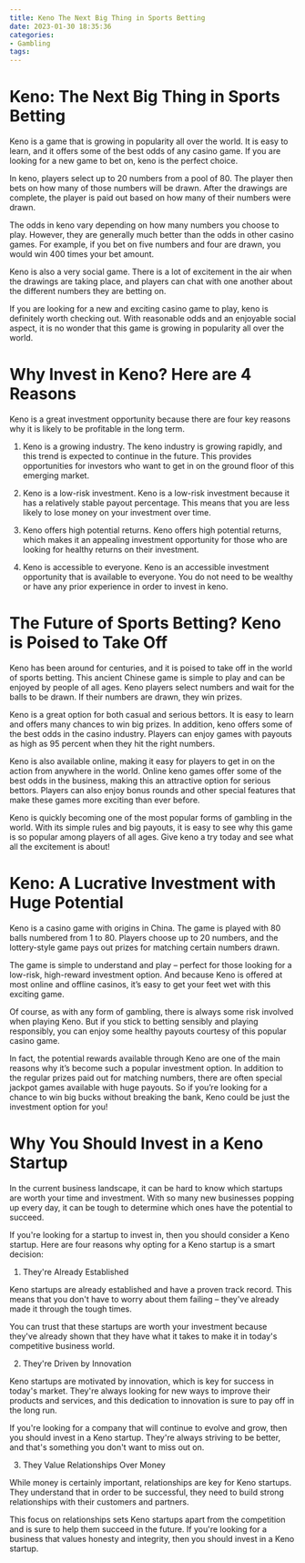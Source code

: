 ```yaml
---
title: Keno The Next Big Thing in Sports Betting
date: 2023-01-30 18:35:36
categories:
- Gambling
tags:
---
```



#  Keno: The Next Big Thing in Sports Betting

Keno is a game that is growing in popularity all over the world. It is easy to learn, and it offers some of the best odds of any casino game. If you are looking for a new game to bet on, keno is the perfect choice.

In keno, players select up to 20 numbers from a pool of 80. The player then bets on how many of those numbers will be drawn. After the drawings are complete, the player is paid out based on how many of their numbers were drawn.

The odds in keno vary depending on how many numbers you choose to play. However, they are generally much better than the odds in other casino games. For example, if you bet on five numbers and four are drawn, you would win 400 times your bet amount.

Keno is also a very social game. There is a lot of excitement in the air when the drawings are taking place, and players can chat with one another about the different numbers they are betting on.

If you are looking for a new and exciting casino game to play, keno is definitely worth checking out. With reasonable odds and an enjoyable social aspect, it is no wonder that this game is growing in popularity all over the world.

#  Why Invest in Keno? Here are 4 Reasons

Keno is a great investment opportunity because there are four key reasons why it is likely to be profitable in the long term.

1. Keno is a growing industry.
The keno industry is growing rapidly, and this trend is expected to continue in the future. This provides opportunities for investors who want to get in on the ground floor of this emerging market.

2. Keno is a low-risk investment.
Keno is a low-risk investment because it has a relatively stable payout percentage. This means that you are less likely to lose money on your investment over time.

3. Keno offers high potential returns.
Keno offers high potential returns, which makes it an appealing investment opportunity for those who are looking for healthy returns on their investment.

4. Keno is accessible to everyone.
Keno is an accessible investment opportunity that is available to everyone. You do not need to be wealthy or have any prior experience in order to invest in keno.

#  The Future of Sports Betting? Keno is Poised to Take Off

Keno has been around for centuries, and it is poised to take off in the world of sports betting. This ancient Chinese game is simple to play and can be enjoyed by people of all ages. Keno players select numbers and wait for the balls to be drawn. If their numbers are drawn, they win prizes.

Keno is a great option for both casual and serious bettors. It is easy to learn and offers many chances to win big prizes. In addition, keno offers some of the best odds in the casino industry. Players can enjoy games with payouts as high as 95 percent when they hit the right numbers.

Keno is also available online, making it easy for players to get in on the action from anywhere in the world. Online keno games offer some of the best odds in the business, making this an attractive option for serious bettors. Players can also enjoy bonus rounds and other special features that make these games more exciting than ever before.

Keno is quickly becoming one of the most popular forms of gambling in the world. With its simple rules and big payouts, it is easy to see why this game is so popular among players of all ages. Give keno a try today and see what all the excitement is about!

#  Keno: A Lucrative Investment with Huge Potential

Keno is a casino game with origins in China. The game is played with 80 balls numbered from 1 to 80. Players choose up to 20 numbers, and the lottery-style game pays out prizes for matching certain numbers drawn.

The game is simple to understand and play – perfect for those looking for a low-risk, high-reward investment option. And because Keno is offered at most online and offline casinos, it’s easy to get your feet wet with this exciting game.

Of course, as with any form of gambling, there is always some risk involved when playing Keno. But if you stick to betting sensibly and playing responsibly, you can enjoy some healthy payouts courtesy of this popular casino game.

In fact, the potential rewards available through Keno are one of the main reasons why it’s become such a popular investment option. In addition to the regular prizes paid out for matching numbers, there are often special jackpot games available with huge payouts. So if you’re looking for a chance to win big bucks without breaking the bank, Keno could be just the investment option for you!

#  Why You Should Invest in a Keno Startup

In the current business landscape, it can be hard to know which startups are worth your time and investment. With so many new businesses popping up every day, it can be tough to determine which ones have the potential to succeed.

If you're looking for a startup to invest in, then you should consider a Keno startup. Here are four reasons why opting for a Keno startup is a smart decision:

1. They're Already Established

Keno startups are already established and have a proven track record. This means that you don't have to worry about them failing – they've already made it through the tough times.

You can trust that these startups are worth your investment because they've already shown that they have what it takes to make it in today's competitive business world.

2. They're Driven by Innovation

Keno startups are motivated by innovation, which is key for success in today's market. They're always looking for new ways to improve their products and services, and this dedication to innovation is sure to pay off in the long run.

If you're looking for a company that will continue to evolve and grow, then you should invest in a Keno startup. They're always striving to be better, and that's something you don't want to miss out on.

3. They Value Relationships Over Money

While money is certainly important, relationships are key for Keno startups. They understand that in order to be successful, they need to build strong relationships with their customers and partners.

This focus on relationships sets Keno startups apart from the competition and is sure to help them succeed in the future. If you're looking for a business that values honesty and integrity, then you should invest in a Keno startup.